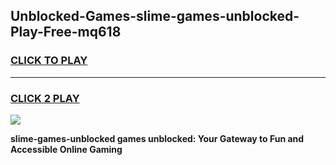 
## Unblocked-Games-slime-games-unblocked-Play-Free-mq618
<h3>
<a href="https://premium76.site?title=slime-games-unblocked&ref=18A1">CLICK TO PLAY</a></h3>
<hr>

<h3>
<a href="https://premium76.site?title=slime-games-unblocked&ref=18A1">CLICK 2 PLAY</a>
  
</h3>

<a href="https://premium76.site?title=slime-games-unblocked&ref=18A1"><img src="https://clearcache.store/games.png"></a>


**slime-games-unblocked games unblocked: Your Gateway to Fun and Accessible Online Gaming**
